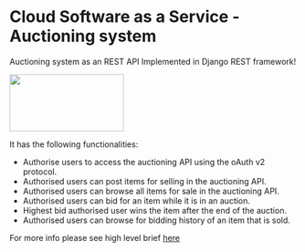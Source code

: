 # Cloud Software as a Service - Auctioning system

Auctioning system as an REST API Implemented in Django REST framework! 

<img src="https://www.djangoproject.com/m/img/logos/django-logo-negative.png" width="200" height="100">

It has the following functionalities: 

- Authorise users to access the auctioning API using the oAuth v2 protocol.
- Authorised users can post items for selling in the auctioning API.
- Authorised users can browse all items for sale in the auctioning API.
- Authorised users can bid for an item while it is in an auction.
- Highest bid authorised user wins the item after the end of the auction.
- Authorised users can browse for bidding history of an item that is sold.


For more info please see high level brief [here](Brief.pdf)
